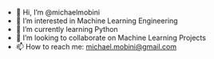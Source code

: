 - 👋 Hi, I’m @michaelmobini
- 👀 I’m interested in Machine Learning Engineering
- 🌱 I’m currently learning Python
- 💞️ I’m looking to collaborate on Machine Learning Projects
- 📫 How to reach me: michael.mobini@gmail.com

<!---
michaelmobini/michaelmobini is a ✨ special ✨ repository because its `README.md` (this file) appears on your GitHub profile.
You can click the Preview link to take a look at your changes.
--->

